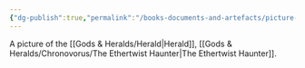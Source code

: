 ```yaml
---
{"dg-publish":true,"permalink":"/books-documents-and-artefacts/picture-of-the-herald/","tags":["Unimportant"],"updated":"2024-12-31T22:44:28.820+00:00"}
---
```


A picture of the [[Gods & Heralds/Herald\|Herald]], [[Gods & Heralds/Chronovorus/The Ethertwist Haunter\|The Ethertwist Haunter]].